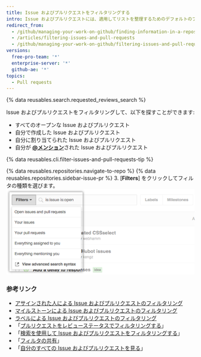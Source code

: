 ```yaml
---
title: Issue およびプルリクエストをフィルタリングする
intro: Issue およびプルリクエストには、適用してリストを整理するためのデフォルトのフィルタが備わっています。
redirect_from:
  - /github/managing-your-work-on-github/finding-information-in-a-repository/filtering-issues-and-pull-requests
  - /articles/filtering-issues-and-pull-requests
  - /github/managing-your-work-on-github/filtering-issues-and-pull-requests
versions:
  free-pro-team: '*'
  enterprise-server: '*'
  github-ae: '*'
topics:
  - Pull requests
---
```


{% data reusables.search.requested_reviews_search %}

Issue およびプルリクエストをフィルタリングして、以下を探すことができます:
- すべてのオープンな Issue およびプルリクエスト
- 自分で作成した Issue およびプルリクエスト
- 自分に割り当てられた Issue およびプルリクエスト
- 自分が [**@メンション**](/articles/basic-writing-and-formatting-syntax/#mentioning-people-and-teams)された Issue およびプルリクエスト

{% data reusables.cli.filter-issues-and-pull-requests-tip %}

{% data reusables.repositories.navigate-to-repo %}
{% data reusables.repositories.sidebar-issue-pr %}
3. [**Filters**] をクリックしてフィルタの種類を選びます。 ![[Filters] ドロップダウンメニューを使用する](/assets/images/help/issues/issues_filter_dropdown.png)

### 参考リンク

- [アサインされた人による Issue およびプルリクエストのフィルタリング](/articles/filtering-issues-and-pull-requests-by-assignees)
- [マイルストーンによる Issue およびプルリクエストのフィルタリング](/articles/filtering-issues-and-pull-requests-by-milestone)
- [ラベルによる Issue およびプルリクエストのフィルタリング](/articles/filtering-issues-and-pull-requests-by-labels)
- 「[プルリクエストをレビューステータスでフィルタリングする](/articles/filtering-pull-requests-by-review-status)」
- 「[検索を使用して Issue およびプルリクエストをフィルタリングする](/articles/using-search-to-filter-issues-and-pull-requests)」
- 「[フィルタの共有](/articles/sharing-filters)」
- 「[自分のすべての Issue およびプルリクエストを見る](/articles/viewing-all-of-your-issues-and-pull-requests)」
